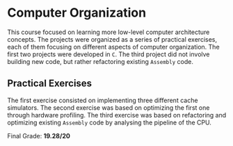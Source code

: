 # Computer Organization

This course focused on learning more low-level computer architecture concepts. The projects were organized as a series of practical exercises, each of them focusing on different aspects of computer organization. The first two projects were developed in `C`. The third project did not involve building new code, but rather refactoring existing `Assembly` code.

## Practical Exercises

The first exercise consisted on implementing three different cache simulators. The second exercise was based on optimizing the first one through hardware profiling. The third exercise was based on refactoring and optimizing existing `Assembly` code by analysing the pipeline of the CPU.

Final Grade: **19.28/20**
